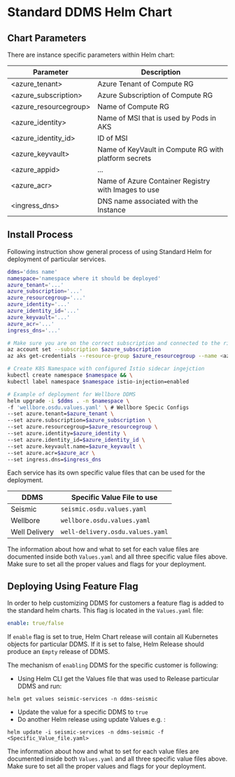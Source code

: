 # Standard DDMS Helm Chart

## Chart Parameters
There are instance specific parameters within Helm chart:

| Parameter             | Description                                           |
| --------------------- | ----------------------------------------------------- |
| <azure_tenant>        | Azure Tenant of Compute RG                            |
| <azure_subscription>  | Azure Subscription of Compute RG                      |
| <azure_resourcegroup> | Name of Compute RG                                    |
| <azure_identity>      | Name of MSI that is used by Pods in AKS               |
| <azure_identity_id>   | ID of MSI                                             |
| <azure_keyvault>      | Name of KeyVault in Compute RG with platform secrets  |
| <azure_appid>         | ...                                                   |
| <azure_acr>           | Name of Azure Container Registry with Images to use   |
| <ingress_dns>         | DNS name associated with the Instance                 |


## Install Process
Following instruction show general process of using Standard Helm for deployment of particular services.

```bash
ddms='ddms name'
namespace='namespace where it should be deployed'
azure_tenant='...'
azure_subscription='...'
azure_resourcegroup='...'
azure_identity='...'
azure_identity_id='...'
azure_keyvault='...'
azure_acr='...'
ingress_dns='...'

# Make sure you are on the correct subscription and connected to the right AKS.
az account set --subscription $azure_subscription
az aks get-credentials --resource-group $azure_resourcegroup --name <azure_kubernetese_service>

# Create K8S Namespace with configured Istio sidecar ingejction
kubectl create namespace $namespace && \
kubectl label namespace $namespace istio-injection=enabled

# Example of deployment for Wellbore DDMS
helm upgrade -i $ddms . -n $namespace \
-f 'wellbore.osdu.values.yaml' \ # Wellbore Specic Configs
--set azure.tenant=$azure_tenant \
--set azure.subscription=$azure_subscription \
--set azure.resourcegroup=$azure_resourcegroup \
--set azure.identity=$azure_identity \
--set azure.identity_id=$azure_identity_id \
--set azure.keyvault.name=$azure_keyvault \
--set azure.acr=$azure_acr \
--set ingress.dns=$ingress_dns
```

Each service has its own specific value files that can be used for the deployment.

| DDMS                  | Specific Value File to use                            |
| --------------------- | ----------------------------------------------------- |
| Seismic               | `seismic.osdu.values.yaml`                            |
| Wellbore              | `wellbore.osdu.values.yaml`                           |
| Well Delivery         | `well-delivery.osdu.values.yaml`                      |

The information about how and what to set for each value files are documented inside both `Values.yaml` and all three specific value files above. Make sure to set all the proper values and flags for your deployment.

## Deploying Using Feature Flag

In order to help customizing DDMS for customers a feature flag is added to the standard helm charts. This flag is located in the `Values.yaml` file:

```yaml
enable: true/false
```

If `enable` flag is set to true, Helm Chart release will contain all Kubernetes objects for particular DDMS. If it is set to false, Helm Release should produce an `Empty` release of DDMS.

The mechanism of `enabling` DDMS for the specific customer is following:

- Using Helm CLI get the Values file that was used to Release particular DDMS and run:

```cli
helm get values seismic-services -n ddms-seismic
```

- Update the value for a specific DDMS to `true`
- Do another Helm release using update Values e.g. :

```cli
helm update -i seismic-services -n ddms-seismic -f <Specific_Value_file.yaml>
```

The information about how and what to set for each value files are documented inside both `Values.yaml` and all three specific value files above. Make sure to set all the proper values and flags for your deployment.